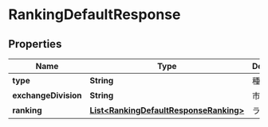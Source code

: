 # RankingDefaultResponse

## Properties
Name | Type | Description | Notes
------------ | ------------- | ------------- | -------------
**type** | **String** | 種別 |  [optional]
**exchangeDivision** | **String** | 市場 |  [optional]
**ranking** | [**List&lt;RankingDefaultResponseRanking&gt;**](RankingDefaultResponseRanking.md) | ランキング |  [optional]
